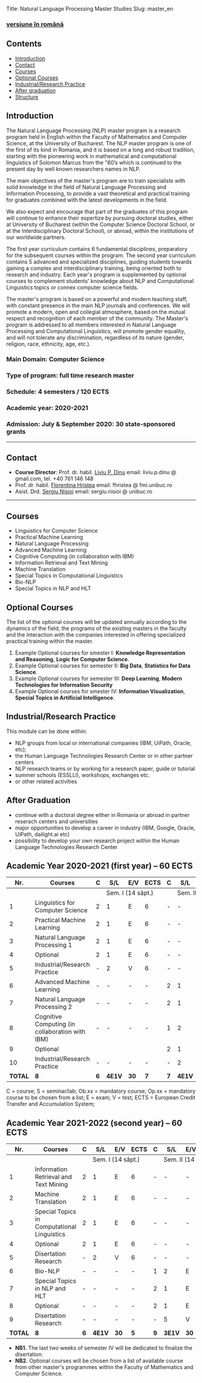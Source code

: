 Title: Natural Language Processing Master Studies
Slug: master_en

### [versiune în română](https://nlp.unibuc.ro/master)

## **Contents**
- [Introduction](#introducere)
- [Contact](#contact)
- [Courses](#cursuri)
- [Optional Courses](#optionale)
- [Industrial/Research Practice](#practica)
- [After graduation](#dupa_master)
- [Structure](#structura)


<a name="introducere"></a>
## **Introduction**

The Natural Language Processing (NLP) master program is a research program held in English within the Faculty of Mathematics and Computer Science, at the University of Bucharest. The NLP master program is one of the first of its kind in Romania, and it is based on a long and robust tradition, starting with the pioneering work in mathematical and computational linguistics of Solomon Marcus from the "60’s which is continued to the present day by well known researchers names in NLP. 

The main objectives of the master's program are to train specialists with solid knowledge in the field of Natural Language Processing and Information Processing, to provide a vast theoretical and practical training for graduates combined with the latest developments in the field.

We also expect and encourage that part of the graduates of this program will continue to enhance their expertize by pursuing doctoral studies, either at University of Bucharest (within the Computer Science Doctoral School, or at the Interdisciplinary Doctoral School), or abroad, within the institutions of our worldwide partners.

The first year curriculum contains 6 fundamental disciplines, preparatory for the subsequent courses within the program. The second year curriculum contains 5 advanced and specialized disciplines, guiding students towards gaining a complex and interdisciplinary training, being oriented both to research and industry.  Each year's program is supplemented by optional courses to complement students’ knowledge about NLP and Computational Linguistics topics or connex computer science fields. 

The master's program is based on a powerful and modern teaching staff, with constant presence in the main NLP journals and conferences. We will promote a modern, open and collegial atmosphere, based on the mutual respect and recognition of each member of the community. The Master's program is addressed to all members interested in Natural Language Processing and Computational Linguistics, will promote gender equality, and will not tolerate any discrimination, regardless of its nature (gender, religion, race, ethnicity, age, etc.).

### Main Domain: **Computer Science**
### Type of program: **full time research master**
### Schedule: **4 semesters / 120 ECTS**
### Academic year: **2020-2021**
### Admission: July &amp; September 2020: **30 state-sponsored grants**

---
<a name="contact"></a> 
## **Contact**
- **Course Director**: Prof. dr. habil. [Liviu P. Dinu](http://nlp.unibuc.ro/people/liviu.html) email: liviu.p.dinu @ gmail.com, tel. +40 761 146 148
- Prof. dr. habil. [Florentina Hristea](http://fmi.unibuc.ro/en/cv.php/cs/hristea_florentina_en) email: fhristea @ fmi.unibuc.ro
- Asist. Drd. [Sergiu Nisioi](http://nlp.unibuc.ro/people/snisioi.html) email: sergiu.nisioi @ unibuc.ro
---

<a name="cursuri"></a> 
## **Courses**
- Linguistics for Computer Science 
- Practical Machine Learning 
- Natural Language Processing
- Advanced Machine Learning 
- Cognitive Computing (in collaboration with IBM) 
- Information Retrieval and Text Mining 
- Machine Translation 
- Special Topics in Computational Linguistics 
- Bio-NLP 
- Special Topics in NLP and HLT 

<a name="optionale"></a> 
## **Optional Courses**
<!--- Vor fi invitați periodic cercetători din țară și din străinătate pentru a asigura atât prelegeri complementare programei, cât și pentru a realiza colaborari concrete cu alte centre de cercetare.
- Vor fi încurajate colaborările cu studenții și profesorii de la masteratele complementare din Universitatea din București (ex.: Masteratul de Digital Humanities - Facultatea de Limbi și Literaturi Străine, Masteratul Cognitive Sciences and Philosophy of Mind - Facultatea de Filosofie, etc.) sau de la alte centre universitare.
!-->

The list of the optional courses will be updated annually according to the dynamics of the field, the programs of the existing masters in the faculty and the interaction with the companies interested in offering specialized practical training within the master.

1. Example Optional courses for smester I: **Knowledge Representation and Reasoning**, **Logic for Computer Science**.
1. Example Optional courses for semester II: **Big Data**, **Statistics for Data Science**.
1. Example Optional courses for semester III: **Deep Learning**, **Modern Technologies for Information Security**
1. Example Optional courses for smester IV: **Information Visualization**, **Special Topics in Artificial Intelligence**.

<a name="practica"></a> 
## **Industrial/Research Practice**
This module can be done within:

- NLP groups from local or international companies (IBM, UiPath, Oracle, etc);
- the Human Language Technologies Research Center or in other partner centers
- NLP research teams or by working for a research paper, guide or tutorial 
- summer schools (ESSLLI), workshops, exchanges etc.
- or other related activities 


<a name="dupa_master"></a> 
## **After Graduation**
- continue with a doctoral degree either in Romania or abroad in partner reserach centers and universities
- major opportunities to develop a career in industry (IBM, Google, Oracle, UiPath, dailight.ai etc)
- possibility to develop your own research project within the Human Language Technologies Research Center


<a name="structura"></a> 
## **Academic Year 2020-2021 (first year) – 60 ECTS**
| Nr. | Courses | C | S/L | E/V | ECTS | C | S/L | E/V | ECTS |
| --- | --- | --- | --- | --- | --- | --- | --- | --- | --- |
| | | <td colspan=4> Sem. I (14 săpt.) <td colspan=4> Sem. II (14 săpt.) |
| 1 | Linguistics for Computer Science | 2 | 1 | E | 6 | - | - | - | - |
| 2 | Practical Machine Learning | 2 | 1 | E | 6 | - | - | - | - |
| 3 | Natural Language Processing 1 | 2 | 1 | E | 6 | - | - | - | - |
| 4 | Optional | 2 | 1 | E | 6 | - | - | - | - |
| 5 | Industrial/Research Practice | - | 2 | V | 6 | - | - | - | - |
| 6 | Advanced Machine Learning | - | - | - | - | 2 | 1 | E | 6 |
| 7 | Natural Language Processing 2 | - | - | - | - | 2 | 1 | E | 6 |
| 8 | Cognitive Computing (in collaboration with IBM) | - | - | - | - | 1 | 2 | E | 6 |
| 9 | Optional |   |   |   |   | 2 | 1 | E | 6 |
| 10 | Industrial/Research Practice | - | - | - | - | - | 2 | V | 6 |
| **TOTAL** | **8** | **6** | **4E1V** | **30** | **7** | **7** | **4E1V** | **30** |

C = course; S = seminar/lab; Ob.xx = mandatory course; Op.xx = mandatory course to be chosen from a list;
E = exam; V = test; ECTS = European Credit Transfer and Accumulation System;

## **Academic Year 2021-2022 (second year) – 60 ECTS**
| Nr. | Courses | C | S/L | E/V | ECTS | C | S/L | E/V | ECTS |
| --- | --- | --- | --- | --- | --- | --- | --- | --- | --- |
| | | <td colspan=4> Sem. I (14 săpt.) <td colspan=4> Sem. II (14 săpt.) |
| 1 | Information Retrieval and Text Mining | 2 | 1 | E | 6 | - | - | - | - |
| 2 | Machine Translation | 2 | 1 | E | 6 | - | - | - | - |
| 3 | Special Topics in Computational Linguistics | 2 | 1 | E | 6 | - | - | - | - |
| 4 | Optional | 2 | 1 | E | 6 | - | - | - | - |
| 5 | Disertation Research | - | 2 | V | 6 | - | - | - | - |
| 6 | Bio-NLP | - | - | - | - | 1 | 2 | E | 6 |
| 7 | Special Topics in NLP and HLT | - | - | - | - | 2 | 1 | E | 6 |
| 8 | Optional | - | - | - | - | 2 | 1 | E | 6 |
| 9 | Disertation Research | - | - | - | - | - | 5 | V | 12 |
| **TOTAL** | **8** | **6** | **4E1V** | **30** | **5** | **9** | **3E1V** | **30** |

- **NB1.** The last two weeks of semester IV will be dedicated to finalize the disertation.
- **NB2.** Optional courses will be chosen from a list of available course from other master's programmes within the Faculty of Mathematics and Computer Science.

